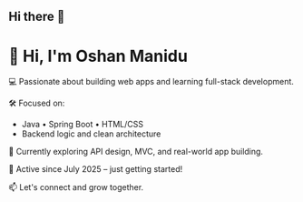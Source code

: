 ## Hi there 👋

# 👋 Hi, I'm Oshan Manidu

💻 Passionate about building web apps and learning full-stack development.

🛠️ Focused on:
- Java • Spring Boot • HTML/CSS
- Backend logic and clean architecture

🚀 Currently exploring API design, MVC, and real-world app building.

📅 Active since July 2025 – just getting started!

📫 Let's connect and grow together.


<!--
**oshanmanidu/oshanmanidu** is a ✨ _special_ ✨ repository because its `README.md` (this file) appears on your GitHub profile.

Here are some ideas to get you started:

- 🔭 I’m currently working on ...
- 🌱 I’m currently learning ...
- 👯 I’m looking to collaborate on ...
- 🤔 I’m looking for help with ...
- 💬 Ask me about ...
- 📫 How to reach me: ...
- 😄 Pronouns: ...
- ⚡ Fun fact: ...
-->
